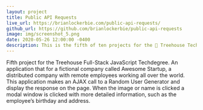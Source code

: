 ```yaml
---
layout: project
title: Public API Requests
live_url: https://brianlockerbie.com/public-api-requests/
github_url: https://github.com/brianlockerbie/public-api-requests
image: img/screenshot_5.png
date: 2020-05-26 12:00:00 -0400
description: This is the fifth of ten projects for the 🏡 Treehouse TechDegree Full Stack JavaScript.
---
```

Fifth project for the Treehouse Full-Stack JavaScript Techdegree. An application that for a fictional company called Awesome Startup, a distributed company with remote employees working all over the world. This application makes an AJAX call to a Random User Generator and display the response on the page. When the image or name is clicked a modal window is clicked with more detailed information, such as the employee’s birthday and address.